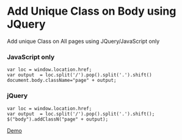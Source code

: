 # Add Unique Class on Body using JQuery

Add unique Class on All pages using JQuery/JavaScript only

### JavaScript only
```
var loc = window.location.href;
var output  = loc.split('/').pop().split('.').shift()
document.body.className="page" + output;
```

### jQuery
```
var loc = window.location.href;
var output  = loc.split('/').pop().split('.').shift();
$("body").addClassN("page" + output);
```

[Demo](https://rawgit.com/hidaytrahman/addUniqueClassEachPages/master/index.html)


